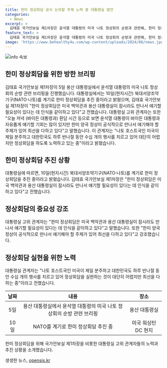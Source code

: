 ```yaml
---
title: 한미 정상회담 공식 논의할 주제 노력 중 대통령실 발언
categories:
  - News
excerpt: >
  김태효 국가안보실 제1차장은 윤석열 대통령의 미국 나토 정상회의 순방과 관련해, 한미 정상회담을 추진 중이라고 밝혔다. 대통령실 고위 관계자는 양국 정상이 공식적으로 만나서 얘기해야 할 주제가 있어 최선을 다하고 있다고 전했다. 미국이 제일 분주하고 대한민국도 수십 개의 행사를 치르고 있어 어렵지만 정상회담을 하도록 노력 중이라고 덧붙였다. 최신 뉴스와 중요한 외교 소식을 담았다.
feature_text: >
  김태효 국가안보실 제1차장은 윤석열 대통령의 미국 나토 정상회의 순방과 관련해, 한미 정상회담을 추진 중이라고 밝혔다. 대통령실 고위 관계자는 양국 정상이 공식적으로 만나서 얘기해야 할 주제가 있어 최선을 다하고 있다고 전했다. 미국이 제일 분주하고 대한민국도 수십 개의 행사를 치르고 있어 어렵지만 정상회담을 하도록 노력 중이라고 덧붙였다. 최신 뉴스와 중요한 외교 소식을 담았다.
image: 'https://www.behealthy4u.com/wp-content/uploads/2024/06/news.jpg'
---
```


<p><img src="https://www.behealthy4u.com/wp-content/uploads/2024/06/news.jpg" alt="info 속보" /></p>

<h2>한미 정상회담을 위한 방한 브리핑</h2>

<p data-ke-size="size16">김태효 국가안보실 제1차장이 5일 용산 대통령실에서 윤석열 대통령의 미국 나토 정상회의 순방 관련 브리핑을 진행했습니다. 대통령실에서는 10일(현지시간) 북대서양조약기구(NATO·나토)를 계기로 한미 정상회담을 추진 중이라고 밝혔으며, 김태효 국가안보실 제1차장이 "한미 정상회담은 미국 백악관과 용산 대통령실이 잠시라도 만나서 얘기할 필요성이 있다는 데 인식을 같이하고 있다"고 전했습니다. 대통령실 고위 관계자는 또한 "오늘 저녁 (바이든 대통령과) 환담 시간 등으로 보면 윤석열 대통령이 바이든 대통령과 자유롭게 얘기할 기회는 많이 있지만 한미 양국 정상이 공식적으로 만나서 얘기해야 할 주제가 있어 최선을 다하고 있다"고 말했습니다. 이 관계자는 "나토 호스트국인 미국이 제일 분주하고 대한민국도 하루 반나절 동안 수십 개의 행사를 치르고 있어 대단히 어렵지만 정상회담을 하도록 노력하고 있는 중"이라고 밝혔습니다.</p>

<h2 data-ke-size="size26">한미 정상회담 추진 상황</h2>

<p data-ke-size="size16">대통령실에 따르면, 10일(현지시간) 북대서양조약기구(NATO·나토)를 계기로 한미 정상회담을 추진 중이라고 밝혔습니다. 김태효 국가안보실 제1차장은 "한미 정상회담은 미국 백악관과 용산 대통령실이 잠시라도 만나서 얘기할 필요성이 있다는 데 인식을 같이하고 있다"고 전했습니다.</p>

<h2 data-ke-size="size26">정상회담의 중요성 강조</h2>

<p data-ke-size="size16">대통령실 고위 관계자는 "한미 정상회담은 미국 백악관과 용산 대통령실이 잠시라도 만나서 얘기할 필요성이 있다는 데 인식을 같이하고 있다"고 말했습니다. 또한 "한미 양국 정상이 공식적으로 만나서 얘기해야 할 주제가 있어 최선을 다하고 있다"고 강조했습니다.</p>

<h2 data-ke-size="size26">정상회담 실현을 위한 노력</h2>

<p data-ke-size="size16">대통령실 관계자는 "나토 호스트국인 미국이 제일 분주하고 대한민국도 하루 반나절 동안 수십 개의 행사를 치르고 있어 정상회담을 실현하는 것이 대단히 어렵지만 최선을 다하는 중"이라고 전했습니다.</p>

<table>
    <thead>
        <tr>
            <th style="text-align: center;">날짜</th>
            <th style="text-align: center;">내용</th>
            <th style="text-align: center;">장소</th>
        </tr>
    </thead>
    <tbody>
        <tr>
            <td style="text-align: center;">5일</td>
            <td style="text-align: center;">용산 대통령실에서 윤석열 대통령의 미국 나토 정상회의 순방 관련 브리핑</td>
            <td style="text-align: center;">용산 대통령실</td>
        </tr>
        <tr>
            <td style="text-align: center;">10일</td>
            <td style="text-align: center;">NATO를 계기로 한미 정상회담 추진 중</td>
            <td style="text-align: center;">미국 워싱턴 DC 현지</td>
        </tr>
    </tbody>
</table>

<p data-ke-size="size16">한미 정상회담을 위해 국가안보실 제1차장을 비롯한 대통령실 고위 관계자들의 노력과 추진 상황을 소개했습니다.</p>
생생한 뉴스, <a href="https://opensis.kr" rel="dofollow">opensis.kr</a>


